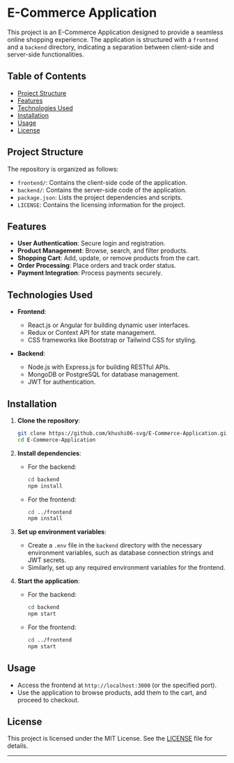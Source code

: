 
# E-Commerce Application

This project is an E-Commerce Application designed to provide a seamless online shopping experience. The application is structured with a `frontend` and a `backend` directory, indicating a separation between client-side and server-side functionalities.

## Table of Contents

- [Project Structure](#project-structure)
- [Features](#features)
- [Technologies Used](#technologies-used)
- [Installation](#installation)
- [Usage](#usage)
- [License](#license)

## Project Structure

The repository is organized as follows:

- `frontend/`: Contains the client-side code of the application.
- `backend/`: Contains the server-side code of the application.
- `package.json`: Lists the project dependencies and scripts.
- `LICENSE`: Contains the licensing information for the project.

## Features

- **User Authentication**: Secure login and registration.
- **Product Management**: Browse, search, and filter products.
- **Shopping Cart**: Add, update, or remove products from the cart.
- **Order Processing**: Place orders and track order status.
- **Payment Integration**: Process payments securely.

## Technologies Used

- **Frontend**:
  - React.js or Angular for building dynamic user interfaces.
  - Redux or Context API for state management.
  - CSS frameworks like Bootstrap or Tailwind CSS for styling.

- **Backend**:
  - Node.js with Express.js for building RESTful APIs.
  - MongoDB or PostgreSQL for database management.
  - JWT for authentication.

## Installation

1. **Clone the repository**:

   ```bash
   git clone https://github.com/khushi06-svg/E-Commerce-Application.git
   cd E-Commerce-Application
   ```

2. **Install dependencies**:

   - For the backend:

     ```bash
     cd backend
     npm install
     ```

   - For the frontend:

     ```bash
     cd ../frontend
     npm install
     ```

3. **Set up environment variables**:

   - Create a `.env` file in the `backend` directory with the necessary environment variables, such as database connection strings and JWT secrets.
   - Similarly, set up any required environment variables for the frontend.

4. **Start the application**:

   - For the backend:

     ```bash
     cd backend
     npm start
     ```

   - For the frontend:

     ```bash
     cd ../frontend
     npm start
     ```

## Usage

- Access the frontend at `http://localhost:3000` (or the specified port).
- Use the application to browse products, add them to the cart, and proceed to checkout.

## License

This project is licensed under the MIT License. See the [LICENSE](LICENSE) file for details.
****
